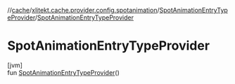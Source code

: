 //[cache](../../../index.md)/[xlitekt.cache.provider.config.spotanimation](../index.md)/[SpotAnimationEntryTypeProvider](index.md)/[SpotAnimationEntryTypeProvider](-spot-animation-entry-type-provider.md)

# SpotAnimationEntryTypeProvider

[jvm]\
fun [SpotAnimationEntryTypeProvider](-spot-animation-entry-type-provider.md)()
